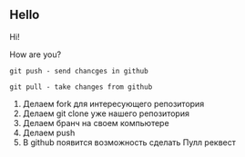 ## Hello

Hi!


How are you?

    git push - send chancges in github

    git pull - take changes from github


1. Делаем fork для интересующего репозитория
2. Делаем git clone уже нашего репозитория
3. Делаем бранч на своем компьютере
4. Делаем push
5. В github появится возможность сделать Пулл реквест